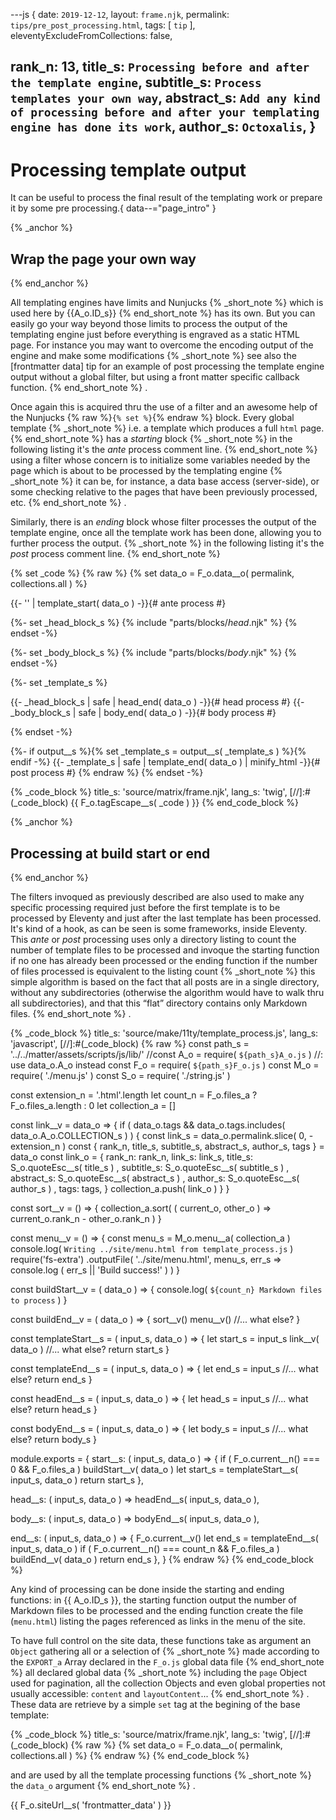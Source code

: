 ---js
{
  date:      `2019-12-12`,
  layout:    `frame.njk`,
  permalink: `tips/pre_post_processing.html`,
  tags:      [ `tip` ],
  eleventyExcludeFromCollections: false,

  rank_n:     13,
  title_s:    `Processing before and after the template engine`,
  subtitle_s: `Process templates your own way`,
  abstract_s: `Add any kind of processing before and after your templating engine has done its work`,
  author_s:   `Octoxalis`,
}
---
[comment]: # (======== Post ========)
# Processing template output

It can be useful to process the final result of the templating work or prepare it by some pre processing.{ data--="page_intro" }

{% _anchor %}
## Wrap the page your own way
{% end_anchor %}


All templating engines have limits and Nunjucks
{% _short_note %}
which is used here by {{A_o.ID_s}}
{% end_short_note %}
has its own. But you can easily go your way beyond those limits to process the output of the templating engine just before everything is engraved as a static HTML page.
For instance you may want to overcome the encoding output of the engine and make some modifications
{% _short_note %}
see also the [frontmatter data] tip for an example of post processing the template engine output without a global filter, but using a front matter specific callback function.
{% end_short_note %}
.

Once again this is acquired thru the use of a filter and an awesome help of the Nunjucks {% raw %}<code>{% set %}</code>{% endraw %} block.
Every global template
{% _short_note %}
i.e. a template which produces a full `html` page.
{% end_short_note %}
has a *starting* block
{% _short_note %}
in the following listing it's the _ante_ process comment line.
{% end_short_note %}
using a filter whose concern is to initialize some variables needed by the page which is about to be processed by the templating engine
{% _short_note %}
it can be, for instance, a data base access (server-side), or some checking relative to the pages that have been previously processed, etc.
{% end_short_note %}
.

Similarly, there is an *ending* block whose filter processes the output of the template engine, once all the template work has been done, allowing you to further process the output.
{% _short_note %}
in the following listing it's the _post_ process comment line.
{% end_short_note %}


{% set _code %}
{% raw %}
{% set data_o = F_o.data__o( permalink, collections.all ) %}

{{- '' | template_start( data_o ) -}}{# ante process #}

{%- set _head_block_s %}
{% include "parts/blocks/_head_.njk" %}
{% endset -%}

{%- set _body_block_s %}
{% include "parts/blocks/_body_.njk" %}
{% endset -%}

{%- set _template_s %}
<!doctype html><html lang="{{A_o.LANGUAGE_s}}">
{{- _head_block_s | safe | head_end( data_o ) -}}{# head process #}
{{- _body_block_s | safe | body_end( data_o ) -}}{# body process #}
</html>
{% endset -%}

{%- if output__s %}{% set _template_s = output__s( _template_s ) %}{% endif -%}
{{- _template_s | safe | template_end( data_o ) | minify_html -}}{# post process #}
{% endraw %}
{% endset -%}

{% _code_block %}
    title_s: 'source/matrix/frame.njk',
    lang_s: 'twig',
[//]:#(_code_block)
{{ F_o.tagEscape__s( _code ) }}
{% end_code_block %}


{% _anchor %}
## Processing at build start or end
{% end_anchor %}


The filters invoqued as previously described are also used to make any specific processing required just before the first template is to be processed by Eleventy and just after the last template has been processed. It's kind of a hook, as can be seen is some frameworks, inside Eleventy. This *ante* or *post* processing uses only a directory listing to count the number of template files to be processed and invoque the starting function if no one has already been processed or the ending function if the number of files processed is equivalent to the listing count
{% _short_note %}
this simple algorithm is based on the fact that all posts are in a single directory, without any subdirectories (otherwise the algorithm would have to walk thru all subdirectories), and that this <q>flat</q> directory contains only Markdown files.
{% end_short_note %}
.


{% _code_block %}
    title_s: 'source/make/11ty/template_process.js',
    lang_s: 'javascript',
[//]:#(_code_block)
{% raw %}
const path_s = '../../matter/assets/scripts/js/lib/'
//const A_o = require( `${path_s}A_o.js` )  //: use data_o.A_o instead
const F_o = require( `${path_s}F_o.js` )
const M_o = require( './menu.js' )
const S_o = require( './string.js' )

const extension_n = '.html'.length
let count_n       = F_o.files_a ? F_o.files_a.length : 0
let collection_a  = []

const link__v = data_o =>
{
  if ( data_o.tags && data_o.tags.includes( data_o.A_o.COLLECTION_s ) )
  {
    const link_s = data_o.permalink.slice( 0, -extension_n )
    const { rank_n, title_s, subtitle_s, abstract_s, author_s, tags } = data_o
    const link_o =
    {
      rank_n: rank_n,
      link_s: link_s,
      title_s: S_o.quoteEsc__s( title_s ) ,
      subtitle_s: S_o.quoteEsc__s( subtitle_s ) ,
      abstract_s: S_o.quoteEsc__s( abstract_s ) ,
      author_s: S_o.quoteEsc__s( author_s ) ,
      tags: tags,
    }
    collection_a.push( link_o )
    }
}

const sort__v = () =>
{
  collection_a.sort( ( current_o, other_o ) => current_o.rank_n - other_o.rank_n )
}

const menu__v = () =>
{
  const menu_s = M_o.menu__a( collection_a )
  console.log( `Writing ../site/menu.html from template_process.js` )
  require('fs-extra')
    .outputFile( '../site/menu.html', menu_s,
      err_s => console.log ( err_s || 'Build success!' ) )
}

const buildStart__v = ( data_o ) =>
{
  console.log( `${count_n} Markdown files to process` )
}

const buildEnd__v = ( data_o ) =>
{
  sort__v()
  menu__v()
  //... what else?
}

const templateStart__s = ( input_s, data_o ) =>
{
  let start_s = input_s
  link__v( data_o )
  //... what else?
  return start_s
}

const templateEnd__s = ( input_s, data_o ) =>
{
  let end_s = input_s
  //... what else?
  return end_s
}

const headEnd__s = ( input_s, data_o ) =>
{
  let head_s = input_s
  //... what else?
  return head_s
}

const bodyEnd__s = ( input_s, data_o ) =>
{
  let body_s = input_s
  //... what else?
  return body_s
}

module.exports =
{
  start__s: ( input_s, data_o ) =>
  {
    if ( F_o.current__n() === 0 && F_o.files_a ) buildStart__v( data_o )
    let start_s = templateStart__s( input_s, data_o )
    return start_s
  },

  head__s: ( input_s, data_o ) => headEnd__s( input_s, data_o ),

  body__s: ( input_s, data_o ) => bodyEnd__s( input_s, data_o ),

  end__s: ( input_s, data_o ) =>
  {
    F_o.current__v()
    let end_s = templateEnd__s( input_s, data_o )
    if ( F_o.current__n() === count_n && F_o.files_a ) buildEnd__v( data_o )
    return end_s
  },
}
{% endraw %}
{% end_code_block %}


Any kind of processing can be done inside the starting and ending functions: in {{ A_o.ID_s }}, the starting function output the number of Markdown files to be processed and the ending function create the file (`menu.html`) listing the pages referenced as links in the menu of the site.

To have full control on the site data, these functions take as argument an `Object` gathering all or a selection of
{% _short_note %}
made according to the `EXPORT_a` Array declared in the `F_o.js` global data file
{% end_short_note %}
all declared global data
{% _short_note %}
including the `page` Object used for pagination, all the collection Objects and even global properties not usually accessible: `content` and `layoutContent`...
{% end_short_note %}
. These data are retrieve by a simple `set` tag at the begining of the base template:

{% _code_block %}
    title_s: 'source/matrix/frame.njk',
    lang_s: 'twig',
[//]:#(_code_block)
{% raw %}
{% set data_o = F_o.data__o( permalink, collections.all ) %}
{% endraw %}
{% end_code_block %}


and are used by all the template processing functions
{% _short_note %}
the `data_o` argument
{% end_short_note %}
.


[comment]: # (======== Links ========)

{{ F_o.siteUrl__s( 'frontmatter_data' ) }}

